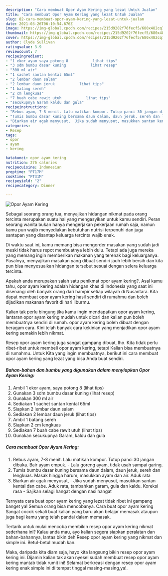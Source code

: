 ```yaml
---
description: "Cara membuat Opor Ayam Kering yang lezat Untuk Jualan"
title: "Cara membuat Opor Ayam Kering yang lezat Untuk Jualan"
slug: 82-cara-membuat-opor-ayam-kering-yang-lezat-untuk-jualan
date: 2021-03-26T06:10:54.676Z
image: https://img-global.cpcdn.com/recipes/215d9202f76fecf5/680x482cq70/opor-ayam-kering-foto-resep-utama.jpg
thumbnail: https://img-global.cpcdn.com/recipes/215d9202f76fecf5/680x482cq70/opor-ayam-kering-foto-resep-utama.jpg
cover: https://img-global.cpcdn.com/recipes/215d9202f76fecf5/680x482cq70/opor-ayam-kering-foto-resep-utama.jpg
author: Clyde Sullivan
ratingvalue: 3.9
reviewcount: 7
recipeingredient:
- "1 ekor ayam saya potong 8           lihat tips"
- "3 sdm bumbu dasar kuning           lihat resep"
- "300 ml air"
- "1 sachet santan kental 65ml"
- "2 lembar daun salam"
- "2 lembar daun jeruk           lihat tips"
- "1 batang sereh"
- "2 cm lengkuas"
- "7 buah cabe rawit utuh           lihat tips"
- "secukupnya Garam kaldu dan gula"
recipeinstructions:
- "Rebus ayam, 7-8 menit. Lalu matikan kompor. Tutup panci 30 jangan dibuka. Bair ayam empuk.  Lalu goreng ayam, tidak usah sampai garing."
- "Tumis bumbu dasar kuning bersama daun dalam, daun jeruk, sereh dan lengkuas. Masak hingga harum, masukkan ayam dan air. Aduk rata"
- "Biarkan air agak menyusut,  Jika sudah menyusut, masukkan santan kental dan cabe. Aduk rata, tambahkan garam, gula dan kaldu. Koreksi rasa Sajikan selagi hangat dengan nasi hangat"
categories:
- Resep
tags:
- opor
- ayam
- kering

katakunci: opor ayam kering 
nutrition: 276 calories
recipecuisine: Indonesian
preptime: "PT17M"
cooktime: "PT31M"
recipeyield: "2"
recipecategory: Dinner

---
```



![Opor Ayam Kering](https://img-global.cpcdn.com/recipes/215d9202f76fecf5/680x482cq70/opor-ayam-kering-foto-resep-utama.jpg)

Sebagai seorang orang tua, menyajikan hidangan nikmat pada orang tercinta merupakan suatu hal yang mengasyikan untuk kamu sendiri. Peran seorang  wanita bukan hanya mengerjakan pekerjaan rumah saja, namun kamu pun wajib menyediakan kebutuhan nutrisi terpenuhi dan juga santapan yang disantap keluarga tercinta wajib enak.

Di waktu  saat ini, kamu memang bisa mengorder masakan yang sudah jadi meski tidak harus repot membuatnya lebih dulu. Tetapi ada juga mereka yang memang ingin memberikan makanan yang terenak bagi keluarganya. Pasalnya, menyajikan masakan yang dibuat sendiri jauh lebih bersih dan kita pun bisa menyesuaikan hidangan tersebut sesuai dengan selera keluarga tercinta. 



Apakah anda merupakan salah satu penikmat opor ayam kering?. Asal kamu tahu, opor ayam kering adalah hidangan khas di Indonesia yang saat ini disenangi oleh banyak orang dari hampir setiap wilayah di Nusantara. Kita dapat membuat opor ayam kering hasil sendiri di rumahmu dan boleh dijadikan makanan favorit di hari liburmu.

Kalian tak perlu bingung jika kamu ingin mendapatkan opor ayam kering, lantaran opor ayam kering mudah untuk dicari dan kalian pun boleh membuatnya sendiri di rumah. opor ayam kering boleh dibuat dengan beragam cara. Kini telah banyak cara kekinian yang menjadikan opor ayam kering semakin lebih nikmat.

Resep opor ayam kering juga sangat gampang dibuat, lho. Kita tidak perlu ribet-ribet untuk membeli opor ayam kering, tetapi Kalian bisa membuatnya di rumahmu. Untuk Kita yang ingin membuatnya, berikut ini cara membuat opor ayam kering yang lezat yang bisa Anda buat sendiri.

<!--inarticleads1-->

##### Bahan-bahan dan bumbu yang digunakan dalam menyiapkan Opor Ayam Kering:

1. Ambil 1 ekor ayam, saya potong 8           (lihat tips)
1. Gunakan 3 sdm bumbu dasar kuning           (lihat resep)
1. Gunakan 300 ml air
1. Sediakan 1 sachet santan kental 65ml
1. Siapkan 2 lembar daun salam
1. Sediakan 2 lembar daun jeruk           (lihat tips)
1. Ambil 1 batang sereh
1. Siapkan 2 cm lengkuas
1. Sediakan 7 buah cabe rawit utuh           (lihat tips)
1. Gunakan secukupnya Garam, kaldu dan gula




<!--inarticleads2-->

##### Cara membuat Opor Ayam Kering:

1. Rebus ayam, 7-8 menit. Lalu matikan kompor. Tutup panci 30 jangan dibuka. Bair ayam empuk.  - Lalu goreng ayam, tidak usah sampai garing.
1. Tumis bumbu dasar kuning bersama daun dalam, daun jeruk, sereh dan lengkuas. Masak hingga harum, masukkan ayam dan air. Aduk rata
1. Biarkan air agak menyusut,  - Jika sudah menyusut, masukkan santan kental dan cabe. Aduk rata, tambahkan garam, gula dan kaldu. Koreksi rasa - Sajikan selagi hangat dengan nasi hangat




Ternyata cara buat opor ayam kering yang lezat tidak ribet ini gampang banget ya! Semua orang bisa mencobanya. Cara buat opor ayam kering Sangat cocok sekali buat kalian yang baru akan belajar memasak ataupun juga bagi kamu yang telah pandai dalam memasak.

Tertarik untuk mulai mencoba membikin resep opor ayam kering nikmat sederhana ini? Kalau anda mau, ayo kalian segera siapkan peralatan dan bahan-bahannya, lantas bikin deh Resep opor ayam kering yang nikmat dan simple ini. Betul-betul mudah kan. 

Maka, daripada kita diam saja, hayo kita langsung bikin resep opor ayam kering ini. Dijamin kalian tak akan nyesel sudah membuat resep opor ayam kering mantab tidak rumit ini! Selamat berkreasi dengan resep opor ayam kering enak simple ini di tempat tinggal masing-masing,ya!.


